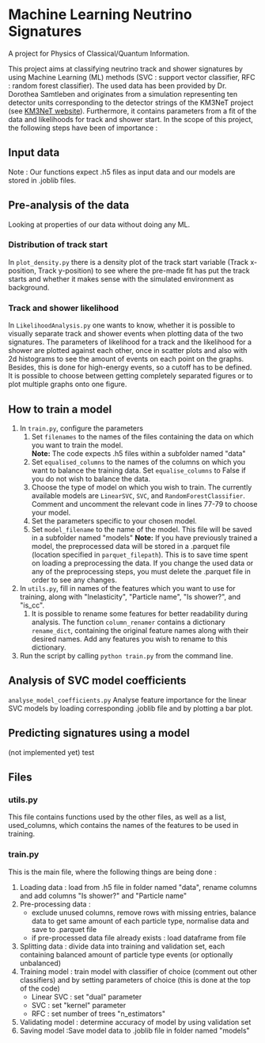 # Machine Learning Neutrino Signatures
A project for Physics of Classical/Quantum Information.

This project  aims at classifying neutrino track and shower signatures by using Machine Learning (ML) methods (SVC : support vector classifier, RFC : random forest classifier). The used data has been provided by Dr. Dorothea Samtleben and originates from a simulation representing ten detector units corresponding to the detector strings of the KM3NeT project (see [KM3NeT website](https://www.km3net.org/)). Furthermore, it contains parameters from a fit of the data and likelihoods for track and shower start. In the scope of this project, the following steps have been of importance :

## Input data
Note : Our functions expect .h5 files as input data and our models are stored in .joblib files.

## Pre-analysis of the data
Looking at properties of our data without doing any ML.
### Distribution of track start
In `plot_density.py` there is a density plot of the track start variable (Track x-position, Track y-position) to see where the pre-made fit has put the track starts and whether it makes sense with the simulated environment as background.
### Track and shower likelihood
In `LikelihoodAnalysis.py` one wants to know, whether it is possible to visually separate track and shower events when plotting data of the two signatures. The parameters of likelihood for a track and the likelihood for a shower are plotted against each other, once in scatter plots and also with 2d histograms to see the amount of events on each point on the graphs. Besides, this is done for high-energy events, so a cutoff has to be defined. It is possible to choose between getting completely separated figures or to plot multiple graphs onto one figure.

## How to train a model
1. In `train.py`, configure the parameters
	1. Set `filenames` to the names of the files containing the data on which you want to train the model.\
	**Note:** The code expects .h5 files within a subfolder named "data"
	2. Set `equalised_columns` to the names of the columns on which you want to balance the training data. Set `equalise_columns` to False if you do not wish to balance the data.
	3. Choose the type of model on which you wish to train. The currently available models are `LinearSVC`, `SVC`, and `RandomForestClassifier`. Comment and uncomment the relevant code in lines 77-79 to choose your model.
	4. Set the parameters specific to your chosen model.
	5. Set `model_filename` to the name of the model. This file will be saved in a subfolder named "models"
**Note:** If you have previously trained a model, the preprocessed data will be stored in a .parquet file (location specified in `parquet_filepath`). This is to save time spent on loading a preprocessing the data. If you change the used data or any of the preprocessing steps, you must delete the .parquet file in order to see any changes. 
2. In `utils.py`, fill in names of the features which you want to use for training, along with "Inelasticity", "Particle name", "Is shower?", and "is_cc".
	1. It is possible to rename some features for better readability during analysis. The function `column_renamer` contains a dictionary `rename_dict`, containing the original feature names along with their desired names. Add any features you wish to rename to this dictionary.
3. Run the script by calling `python train.py` from the command line.

## Analysis of SVC model coefficients
`analyse_model_coefficients.py`
Analyse feature importance for the linear SVC models by loading corresponding .joblib file and by plotting a bar plot.

## Predicting signatures using a model
(not implemented yet)
test

## Files
### utils.py
This file contains functions used by the other files, as well as a list, used_columns, which contains the names of the features to be used in training.
### train.py
This is the main file, where the following things are being done :
1. Loading data : load from .h5 file in folder named "data", rename columns and  add columns "Is shower?" and "Particle name"
2. Pre-processing data :
	- exclude unused columns, remove rows with missing entries, balance data to get same amount of each particle type, normalise data and save to .parquet file
	- if pre-processed data file already exists : load dataframe from file
3. Splitting data : divide data into training and validation set, each containing balanced amount  of particle type events (or optionally unbalanced)
4. Training model : train model with classifier of choice (comment out other classifiers) and by setting parameters of choice (this is done at the top of the code)
	- Linear SVC : set "dual" parameter
	- SVC : set "kernel" parameter
	- RFC : set number of trees "n_estimators"
5. Validating model : determine accuracy of model by using validation set
6. Saving model :Save model data to .joblib file in folder named "models"